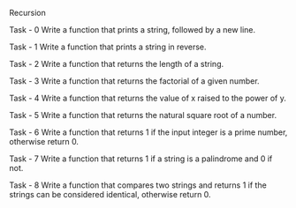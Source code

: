 Recursion

Task - 0	Write a function that prints a string, followed by a new line.

Task - 1	Write a function that prints a string in reverse.

Task - 2	Write a function that returns the length of a string.

Task - 3	Write a function that returns the factorial of a given number.

Task - 4	Write a function that returns the value of x raised to the power of y.

Task - 5	Write a function that returns the natural square root of a number.

Task - 6	Write a function that returns 1 if the input integer is a prime number, otherwise return 0.

Task - 7	Write a function that returns 1 if a string is a palindrome and 0 if not.

Task - 8 	Write a function that compares two strings and returns 1
	if the strings can be considered identical, otherwise return 0.